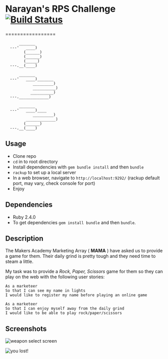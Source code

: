 # Narayan's RPS Challenge [![Build Status](https://travis-ci.org/nryn/rps-challenge.svg?branch=master)](https://travis-ci.org/nryn/rps-challenge)

=================

```
      _______
  ---'   ____)
        (______)
        (______)
        (_____)
  ---.__(____)

      _______
  ---'   ____)_______
            _________)
            __________)
           __________)
  ---._____________)

      _______
  ---'   ____)____
            _________)
         _____________)
        (______)
  ---.__(____)

```

Usage
---------

* Clone repo
* `cd` in to root directory
* Install dependencies with `gem bundle install` and then `bundle`
* `rackup` to set up a local server
* In a web browser, navigate to `http://localhost:9292/` (rackup default port, may vary, check console for port)
* Enjoy

Dependencies
--------------

* Ruby 2.4.0
* To get dependencies `gem install bundle` and then `bundle`.


Description
-------------

The Makers Academy Marketing Array ( **MAMA** ) have asked us to provide a game for them. Their daily grind is pretty tough and they need time to steam a little.

My task was to provide a _Rock, Paper, Scissors_ game for them so they can play on the web with the following user stories:

```
As a marketeer
So that I can see my name in lights
I would like to register my name before playing an online game

As a marketeer
So that I can enjoy myself away from the daily grind
I would like to be able to play rock/paper/scissors
```

Screenshots
-------------

![weapon select screen](http://img1.imagilive.com/0317/Screen_Shot_2017-03-05_at_133835.png)

![you lost!](http://img1.imagilive.com/0317/Screen_Shot_2017-03-05_at_142747.png)
